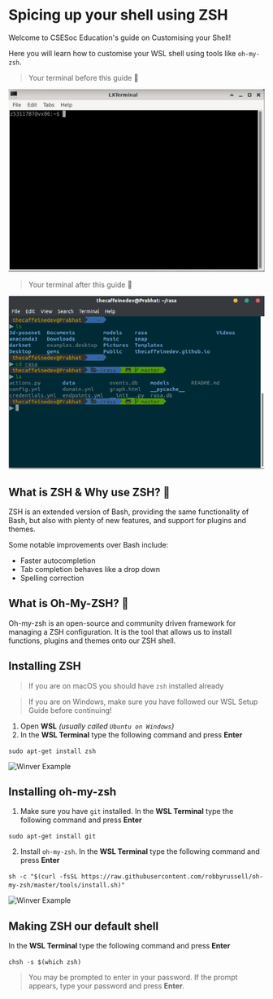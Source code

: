 # Spicing up your shell using ZSH

Welcome to CSESoc Education's guide on Customising your Shell! 

Here you will learn how to customise your WSL shell using tools like `oh-my-zsh`.

> Your terminal before this guide 🤮

![Winver Example](/assets/bad-terminal.png "bad-terminal")

> Your terminal after this guide 🤩

![Winver Example](/assets/cool-terminal.png "cool-terminal")

## What is ZSH & Why use ZSH? 🤔
ZSH is an extended version of Bash, providing the same functionality of Bash, but also with plenty of new features, and support for plugins and themes.

Some notable improvements over Bash include:
- Faster autocompletion
- Tab completion behaves like a drop down 
- Spelling correction

## What is Oh-My-ZSH? 🧠
Oh-my-zsh is an open-source and community driven framework for managing a ZSH configuration. It is the tool that allows us to install functions, plugins and themes onto our ZSH shell.

## Installing ZSH
> If you are on macOS you should have `zsh` installed already

> If you are on Windows, make sure you have followed our WSL Setup Guide before continuing!

1. Open **WSL** *(usually called `Ubuntu on Windows`)*
2. In the **WSL Terminal** type the following command and press **Enter**

```sudo apt-get install zsh```

![Winver Example](/assets/img-1.png "img-1")

## Installing oh-my-zsh
1. Make sure you have `git` installed. In the **WSL Terminal** type the following command and press **Enter**

`sudo apt-get install git`

2. Install `oh-my-zsh`. In the **WSL Terminal** type the following command and press **Enter**

`sh -c "$(curl -fsSL https://raw.githubusercontent.com/robbyrussell/oh-my-zsh/master/tools/install.sh)"`

![Winver Example](/assets/img-2.png "img-2")

## Making ZSH our default shell

In the **WSL Terminal** type the following command and press **Enter**

`chsh -s $(which zsh)`

> You may be prompted to enter in your password. If the prompt appears, type your password and press **Enter**.
